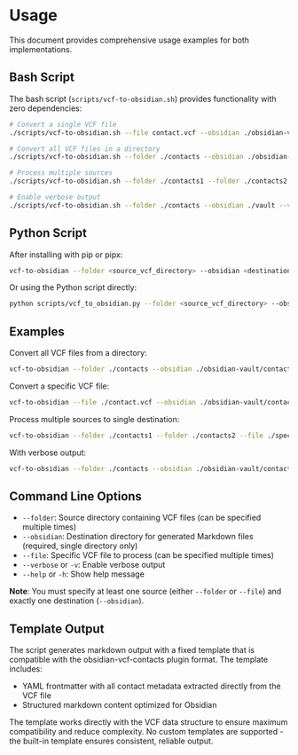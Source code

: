 # Usage

This document provides comprehensive usage examples for both implementations.

## Bash Script

The bash script (`scripts/vcf-to-obsidian.sh`) provides functionality with zero dependencies:

```bash
# Convert a single VCF file
./scripts/vcf-to-obsidian.sh --file contact.vcf --obsidian ./obsidian-vault/contacts

# Convert all VCF files in a directory  
./scripts/vcf-to-obsidian.sh --folder ./contacts --obsidian ./obsidian-vault/contacts

# Process multiple sources
./scripts/vcf-to-obsidian.sh --folder ./contacts1 --folder ./contacts2 --file ./special.vcf --obsidian ./vault

# Enable verbose output
./scripts/vcf-to-obsidian.sh --folder ./contacts --obsidian ./vault --verbose
```

## Python Script

After installing with pip or pipx:
```bash
vcf-to-obsidian --folder <source_vcf_directory> --obsidian <destination_obsidian_folder>
```

Or using the Python script directly:
```bash
python scripts/vcf_to_obsidian.py --folder <source_vcf_directory> --obsidian <destination_obsidian_folder>
```

## Examples

Convert all VCF files from a directory:
```bash
vcf-to-obsidian --folder ./contacts --obsidian ./obsidian-vault/contacts
```

Convert a specific VCF file:
```bash
vcf-to-obsidian --file ./contact.vcf --obsidian ./obsidian-vault/contacts
```

Process multiple sources to single destination:
```bash
vcf-to-obsidian --folder ./contacts1 --folder ./contacts2 --file ./special.vcf --obsidian ./vault
```

With verbose output:
```bash
vcf-to-obsidian --folder ./contacts --obsidian ./obsidian-vault/contacts --verbose
```

## Command Line Options

- `--folder`: Source directory containing VCF files (can be specified multiple times)
- `--obsidian`: Destination directory for generated Markdown files (required, single directory only)
- `--file`: Specific VCF file to process (can be specified multiple times)
- `--verbose` or `-v`: Enable verbose output
- `--help` or `-h`: Show help message

**Note**: You must specify at least one source (either `--folder` or `--file`) and exactly one destination (`--obsidian`).

## Template Output

The script generates markdown output with a fixed template that is compatible with the obsidian-vcf-contacts plugin format. The template includes:

- YAML frontmatter with all contact metadata extracted directly from the VCF file
- Structured markdown content optimized for Obsidian

The template works directly with the VCF data structure to ensure maximum compatibility and reduce complexity. No custom templates are supported - the built-in template ensures consistent, reliable output.